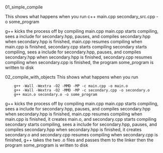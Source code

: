 01_simple_compile

This shows what happens when you run c++ main.cpp secondary_src.cpp -o some_program

g++ kicks the process off by compiling main.cpp
main.cpp starts compiling, sees a include for secondary.hpp, pauses, and compiles secondary.hpp
when secondary.hpp is finished, main.cpp resumes compiling
when main.cpp is finished, secondary.cpp starts compiling
secondary starts compiling, sees a include for secondary.hpp, pauses, and compiles secondary.hpp
when secondary.hpp is finished, secondary.cpp resumes compiling
when secondary.cpp is finished, the program some_program is written to disk

02_compile_with_objects
This shows what happens when you run

```
    g++ -Wall -Wextra -O2 -MMD -MP -c main.cpp -o main.o
    g++ -Wall -Wextra -O2 -MMD -MP -c secondary.cpp -o secondary.o
    g++ main.o secondary.o -o some_program
```

g++ kicks the process off by compiling main.cpp
main.cpp starts compiling, sees a include for secondary.hpp, pauses, and compiles secondary.hpp
when secondary.hpp is finished, main.cpp resumes compiling
when main.cpp is finished, it creates main.o, and secondary.cpp starts compiling
secondary starts compiling, sees a include for secondary.hpp, pauses, and compiles secondary.hpp
when secondary.hpp is finished, it creates secondary.o and secondary.cpp resumes compiling
when secondary.cpp is finished, g++ takes the two .o files and passes them to the linker
then the program some_program is written to disk
